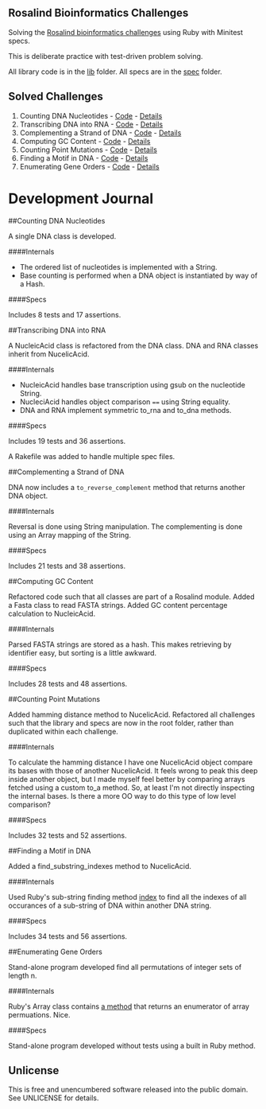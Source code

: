 ## Rosalind Bioinformatics Challenges

Solving the [Rosalind bioinformatics challenges](http://rosalind.info) using Ruby with Minitest specs.

This is deliberate practice with test-driven problem solving.

All library code is in the [lib](https://github.com/stungeye/Rosalind-Ruby/tree/master/lib) folder. All specs are in the [spec](https://github.com/stungeye/Rosalind-Ruby/tree/master/spec) folder.

## Solved Challenges

1. Counting DNA Nucleotides - [Code](https://github.com/stungeye/Rosalind-Ruby/tree/master/challenges/Counting%20DNA%20Nucleotides) - [Details](http://rosalind.info/problems/dna/)
2. Transcribing DNA into RNA - [Code](https://github.com/stungeye/Rosalind-Ruby/tree/master/challenges/Transcribing%20DNA%20into%20RNA) - [Details](http://rosalind.info/problems/rna/)
3. Complementing a Strand of DNA - [Code](https://github.com/stungeye/Rosalind-Ruby/tree/master/challenges/Complementing%20a%20Strand%20of%20DNA) - [Details](http://rosalind.info/problems/revc/)
4. Computing GC Content - [Code](https://github.com/stungeye/Rosalind-Ruby/tree/master/challenges/Computing%20GC%20Content) - [Details](http://rosalind.info/problems/gc/)
5. Counting Point Mutations - [Code](https://github.com/stungeye/Rosalind-Ruby/tree/master/challenges/Counting%20Point%20Mutations) - [Details](http://rosalind.info/problems/hamm/)
6. Finding a Motif in DNA - [Code](https://github.com/stungeye/Rosalind-Ruby/tree/master/challenges/Finding%20a%20Motif%20in%20DNA) - [Details](http://rosalind.info/problems/subs/)
7. Enumerating Gene Orders - [Code](https://github.com/stungeye/Rosalind-Ruby/tree/master/challenges/Enumerating%20Gene%20Orders) - [Details](http://rosalind.info/problems/perm/)

# Development Journal

##Counting DNA Nucleotides

A single DNA class is developed.

####Internals

* The ordered list of nucleotides is implemented with a String.
* Base counting is performed when a DNA object is instantiated by way of a Hash.

####Specs

Includes 8 tests and 17 assertions.

##Transcribing DNA into RNA

A NucleicAcid class is refactored from the DNA class. DNA and RNA classes inherit from NucelicAcid.

####Internals

* NucleicAcid handles base transcription using gsub on the nucleotide String.
* NucleciAcid handles object comparison `==` using String equality.
* DNA and RNA implement symmetric to_rna and to_dna methods.

####Specs

Includes 19 tests and 36 assertions.

A Rakefile was added to handle multiple spec files.

##Complementing a Strand of DNA

DNA now includes a `to_reverse_complement` method that returns another DNA object.

####Internals

Reversal is done using String manipulation. The complementing is done using an Array mapping of the String.

####Specs

Includes 21 tests and 38 assertions.

##Computing GC Content

Refactored code such that all classes are part of a Rosalind module. Added a Fasta class to read FASTA strings. Added GC content percentage calculation to NucleicAcid.

####Internals

Parsed FASTA strings are stored as a hash. This makes retrieving by identifier easy, but sorting is a little awkward. 

####Specs

Includes 28 tests and 48 assertions.

##Counting Point Mutations

Added hamming distance method to NucelicAcid. Refactored all challenges such that the library and specs are now in the root folder, rather than duplicated within each challenge.

####Internals

To calculate the hamming distance I have one NucelicAcid object compare its bases with those of another NucelicAcid. It feels wrong to peak this deep inside another object, but I made myself feel better by comparing arrays fetched using a custom to_a method. So, at least I'm not directly inspecting the internal bases. Is there a more OO way to do this type of low level comparison?

####Specs

Includes 32 tests and 52 assertions.

##Finding a Motif in DNA

Added a find_substring_indexes method to NucelicAcid.

####Internals

Used Ruby's sub-string finding method [index](http://www.ruby-doc.org/core-1.9.3/String.html#method-i-index) to find all the indexes of all occurances of a sub-string of DNA within another DNA string.

####Specs

Includes 34 tests and 56 assertions.

##Enumerating Gene Orders

Stand-alone program developed find all permutations of integer sets of length n.

####Internals
 
Ruby's Array class contains [a method](http://www.ruby-doc.org/core-1.9.3/Array.html#method-i-permutation) that returns an enumerator of array permuations. Nice.

####Specs

Stand-alone program developed without tests using a built in Ruby method.

## Unlicense

This is free and unencumbered software released into the public domain.  See UNLICENSE for details.